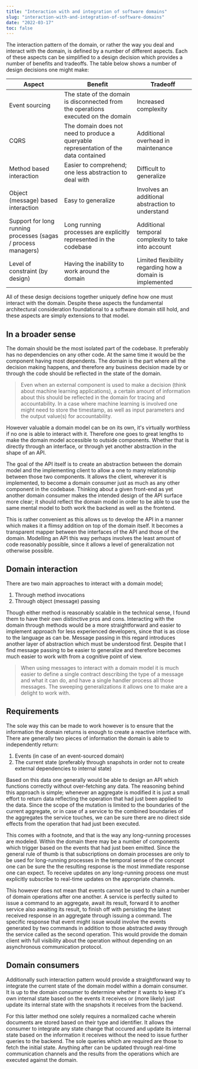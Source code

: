 ```yaml
---
title: "Interaction with and integration of software domains"
slug: "interaction-with-and-integration-of-software-domains"
date: "2022-03-17"
toc: false
---
```


The interaction pattern of the domain, or rather the way you deal and interact with the domain, is defined by a number of different aspects. Each of these aspects can be simplified to a design decision which provides a number of benefits and tradeoffs. The table below shows a number of design decisions one might make:

| Aspect                                                        | Benefit                                                                              | Tradeoff                                                  |
| ------------------------------------------------------------- | ------------------------------------------------------------------------------------ | --------------------------------------------------------- |
| Event sourcing                                                | The state of the domain is disconnected from the operations executed on the domain   | Increased complexity                                      |
| CQRS                                                          | The domain does not need to produce a queryable representation of the data contained | Additional overhead in maintenance                        |
| Method based interaction                                      | Easier to comprehend; one less abstraction to deal with                              | Difficult to generalize                                   |
| Object (message) based interaction                            | Easy to generalize                                                                   | Involves an additional abstraction to understand          |
| Support for long running processes (sagas / process managers) | Long running processes are explicitly represented in the codebase                    | Additional temporal complexity to take into account       |
| Level of constraint (by design)                               | Having the inability to work around the domain                                       | Limited flexibility regarding how a domain is implemented |

All of these design decisions together uniquely define how one must interact with the domain. Despite these aspects the fundamental architectural consideration foundational to a software domain still hold, and these aspects are simply extensions to that model.

## In a broader sense
The domain should be the most isolated part of the codebase. It preferably has no dependencies on any other code. At the same time it would be the component having most dependents. The domain is the part where all the decision making happens, and therefore any business decision made by or through the code should be reflected in the state of the domain.

> Even when an external component is used to make a decision (think about machine learning applications), a certain amount of information about this should be reflected in the domain for tracing and accountability. In a case where machine learning is involved one might need to store the timestamp, as well as input parameters and the output value(s) for accountability.

However valuable a domain model can be on its own, it's virtually worthless if no one is able to interact with it. Therefore one goes to great lengths to make the domain model accessible to outside components. Whether that is directly through an interface, or through yet another abstraction in the shape of an API.

The goal of the API itself is to create an abstraction between the domain model and the implementing client to allow a one to many relationship between those two components. It allows the client, wherever it is implemented, to become a domain consumer just as much as any other component in the codebase. Thinking about a given front-end as yet another domain consumer makes the intended design of the API surface more clear; it should reflect the domain model in order to be able to use the same mental model to both work the backend as well as the frontend.

This is rather convenient as this allows us to develop the API in a manner which makes it a flimsy addition on top of the domain itself. It becomes a transparent mapper between the interfaces of the API and those of the domain. Modelling an API this way perhaps involves the least amount of code reasonably possible, since it allows a level of generalization not otherwise possible.

## Domain interaction
There are two main approaches to interact with a domain model;

1. Through method invocations
2. Through object (message) passing

Though either method is reasonably scalable in the technical sense, I found them to have their own distinctive pros and cons. Interacting with the domain through methods would be a more straightforward and easier to implement approach for less experienced developers, since that is as close to the language as can be. Message passing in this regard introduces another layer of abstraction which must be understood first. Despite that I find message passing to be easier to generalize and therefore becomes much easier to work with from a cognitive point of view.

> When using messages to interact with a domain model it is much easier to define a single contract describing the type of a message and what it can do, and have a single handler process all those messages. The sweeping generalizations it allows one to make are a delight to work with.

## Requirements
The sole way this can be made to work however is to ensure that the information the domain returns is enough to create a reactive interface with. There are generally two pieces of information the domain is able to independently return:

1. Events (in case of an event-sourced domain)
2. The current state (preferably through snapshots in order not to create external dependencies to internal state)

Based on this data one generally would be able to design an API which functions correctly without over-fetching any data. The reasoning behind this approach is simple; whenever an aggregate is modified it is just a small effort to return data reflecting the operation that had just been applied to the data. Since the scope of the mutation is limited to the boundaries of the current aggregate, or in case of a service to the combined boundaries of the aggregates the service touches, we can be sure there are no direct side effects from the operation that had just been executed.

This comes with a footnote, and that is the way any long-running processes are modeled. Within the domain there may be a number of components which trigger based on the events that had just been emitted. Since the general rule of thumb is that subscriptions on domain processes are only to be used for long-running processes in the temporal sense of the concept one can be sure the the resulting response is the most immediate response one can expect. To receive updates on any long-running process one must explicitly subscribe to real-time updates on the appropriate channels.

This however does not mean that events cannot be used to chain a number of domain operations after one another. A service is perfectly suited to issue a command to an aggregate, await its result, forward it to another service also awaiting its result, to finish off with persisting the latest received response in an aggregate through issuing a command. The specific response that event might issue would involve the events generated by two commands in addition to those abstracted away through the service called as the second operation. This would provide the domain client with full visibility about the operation without depending on an asynchronous communication protocol. 

## Domain consumers
Additionally such interaction pattern would provide a straightforward way to integrate the current state of the domain model within a domain consumer. It is up to the domain consumer to determine whether it wants to keep it's own internal state based on the events it receives or (more likely) just update its internal state with the snapshots it receives from the backend.

For this latter method one solely requires a normalized cache wherein documents are stored based on their type and identifier. It allows the consumer to integrate any state change that occured and update its internal state based on the information it receives without the need to issue further queries to the backend. The sole queries which are required are those to fetch the initial state. Anything after can be updated through real-time communication channels and the results from the operations which are executed against the domain.
